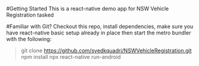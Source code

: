 #Getting Started
This is a react-native demo app for NSW Vehicle Registration tasked

#Familiar with Git?
Checkout this repo, install dependencies, make sure you have react-native basic setup already in place then start the metro bundler with the following:

> git clone https://github.com/syedkquadri/NSWVehicleRegistration.git
> npm install
> npx react-native run-android